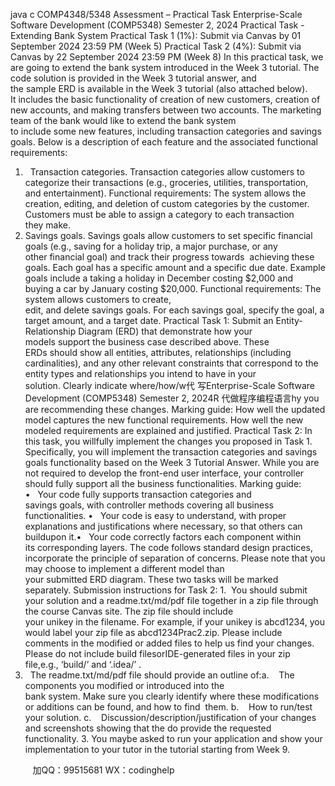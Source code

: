 java c
COMP4348/5348 Assessment – Practical Task 
Enterprise-Scale Software Development (COMP5348) 
Semester 2, 2024 
Practical Task - Extending Bank System
Practical Task 1 (1%): Submit via Canvas by 01 September 2024 23:59 PM (Week 5) 
Practical Task 2 (4%): Submit via Canvas by 22 September 2024 23:59 PM (Week 8) 
In this practical task, we are going to extend the bank system introduced in the Week 3
tutorial. The code solution is provided in the Week 3 tutorial answer, and the sample ERD is available in the Week 3 tutorial (also attached below). It includes the basic functionality of creation of new customers, creation of new accounts, and making transfers between two accounts.
The marketing team of the bank would like to extend the bank system to include some new features, including transaction categories and savings goals. Below is a description of each feature and the associated functional requirements:
1.   Transaction categories. 
Transaction categories allow customers to categorize their transactions (e.g., groceries, utilities, transportation, and entertainment).
Functional requirements:
The system allows the creation, editing, and deletion of custom categories by the customer. Customers must be able to assign a category to each transaction they make.
2. Savings goals. Savings goals allow customers to set specific financial goals (e.g., saving for a holiday trip, a major purchase, or any other financial goal) and track their progress towards  achieving these goals. Each goal has a specific amount and a specific due date.
Example goals include a taking a holiday in December costing $2,000 and buying a car by January costing $20,000.
Functional requirements:
The system allows customers to create, edit, and delete savings goals. For each savings goal, specify the goal, a target amount, and a target date.
Practical Task 1: 
Submit an Entity-Relationship Diagram (ERD) that demonstrate how your models support the business case described above. These ERDs should show all entities, attributes, relationships (including cardinalities), and any other relevant constraints that correspond to the entity types and relationships you intend to have in your solution. Clearly indicate where/how/w代 写Enterprise-Scale Software Development (COMP5348) Semester 2, 2024R
代做程序编程语言hy you are recommending these changes.
Marking guide:
How well the updated model captures the new functional requirements. How well the new modeled requirements are explained and justified.
Practical Task 2: 
In this task, you willfully implement the changes you proposed in Task 1. Specifically, you will implement the transaction categories and savings goals functionality based on the Week 3 Tutorial Answer. While you are not required to develop the front-end user interface, your controller should fully support all the business functionalities. 
Marking guide:
•   Your code fully supports transaction categories and savings goals, with controller methods covering all business functionalities.
•   Your code is easy to understand, with proper explanations and justifications where necessary, so that others can buildupon it.•   Your code correctly factors each component within its corresponding layers. The code follows standard design practices, incorporate the principle of separation of concerns.
Please note that you may choose to implement a different model than your submitted ERD diagram. These two tasks will be marked separately.
Submission instructions for Task 2:
1.  You should submit your solution and a readme.txt/md/pdf file together in a zip file through the course Canvas site. The zip file should include your unikey in the filename. For example, if your unikey is abcd1234, you would label your zip file as abcd1234Prac2.zip. 
Please include comments in the modified or added files to help us find your changes. Please do not include build filesorIDE-generated files in your zip file,e.g., ‘build/’ and ‘.idea/’ .
2.   The readme.txt/md/pdf file should provide an outline of:a.    The components you modified or introduced into the bank system. Make sure you clearly identify where these modifications or additions can be found, and how to find  them.
b.    How to run/test your solution.
c.    Discussion/description/justification of your changes and screenshots showing that the do provide the requested functionality.
3. You maybe asked to run your application and show your implementation to your tutor in the tutorial starting from Week 9.





         
加QQ：99515681  WX：codinghelp

